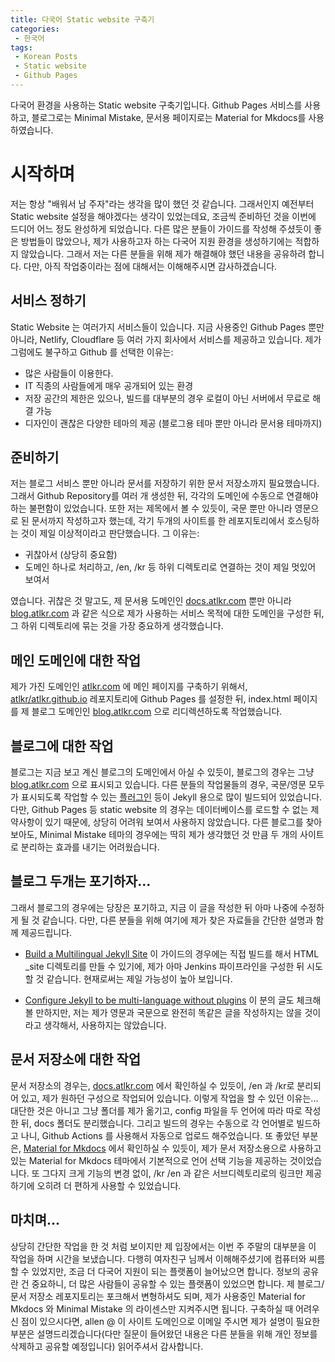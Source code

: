 ```yaml
---
title: 다국어 Static website 구축기
categories:
 - 한국어
tags:
 - Korean Posts
 - Static website
 - Github Pages
---
```


다국어 환경을 사용하는 Static website 구축기입니다. Github Pages 서비스를 사용하고, 블로그로는 Minimal Mistake, 문서용 페이지로는 Material for Mkdocs를 사용하였습니다.

# 시작하며

저는 항상 "배워서 남 주자"라는 생각을 많이 했던 것 같습니다. 그래서인지 예전부터 Static website 설정을 해야겠다는 생각이 있었는데요, 조금씩 준비하던 것을 이번에 드디어 어느 정도 완성하게 되었습니다. 다른 많은 분들이 가이드를 작성해 주셨듯이 좋은 방법들이 많았으나, 제가 사용하고자 하는 다국어 지원 환경을 생성하기에는 적합하지 않았습니다.
그래서 저는 다른 분들을 위해 제가 해결해야 했던 내용을 공유하려 합니다. 다만, 아직 작업중이라는 점에 대해서는 이해해주시면 감사하겠습니다.

## 서비스 정하기

Static Website 는 여러가지 서비스들이 있습니다. 지금 사용중인 Github Pages 뿐만 아니라, Netlify, Cloudflare 등 여러 가지 회사에서 서비스를 제공하고 있습니다.
제가 그럼에도 불구하고 Github 를 선택한 이유는:

* 많은 사람들이 이용한다.
* IT 직종의 사람들에게 매우 공개되어 있는 환경
* 저장 공간의 제한은 있으나, 빌드를 대부분의 경우 로컬이 아닌 서버에서 무료로 해결 가능
* 디자인이 괜찮은 다양한 테마의 제공 (블로그용 테마 뿐만 아니라 문서용 테마까지)

## 준비하기

저는 블로그 서비스 뿐만 아니라 문서를 저장하기 위한 문서 저장소까지 필요했습니다. 그래서 Github Repository를 여러 개 생성한 뒤, 각각의 도메인에 수동으로 연결해야 하는 불편함이 있었습니다. 또한 저는 제목에서 볼 수 있듯이, 국문 뿐만 아니라 영문으로 된 문서까지 작성하고자 했는데, 각기 두개의 사이트를 한 레포지토리에서 호스팅하는 것이 제일 이상적이라고 판단했습니다. 그 이유는:

* 귀찮아서 (상당히 중요함)
* 도메인 하나로 처리하고, /en, /kr 등 하위 디렉토리로 연결하는 것이 제일 멋있어 보여서

였습니다. 귀찮은 것 말고도, 제 문서용 도메인인 [docs.atlkr.com](https://docs.atlkr.com) 뿐만 아니라 [blog.atlkr.com](https://blog.atlkr.com) 과 같은 식으로 제가 사용하는 서비스 목적에 대한 도메인을 구성한 뒤, 그 하위 디렉토리에 묶는 것을 가장 중요하게 생각했습니다.

## 메인 도메인에 대한 작업

제가 가진 도메인인 [atlkr.com](https://www.atlkr.com) 에 메인 페이지를 구축하기 위해서, [atlkr/atlkr.github.io](https://github.com/atlkr/atlkr.github.io) 레포지토리에 Github Pages 를 설정한 뒤, index.html 페이지를 제 블로그 도메인인 [blog.atlkr.com](https://blog.atlkr.com) 으로 리디렉션하도록 작업했습니다.

## 블로그에 대한 작업

블로그는 지금 보고 계신 블로그의 도메인에서 아실 수 있듯이, 블로그의 경우는 그냥 [blog.atlkr.com](https://blog.atlkr.com) 으로 표시되고 있습니다. 다른 분들의 작업물들의 경우, 국문/영문 모두가 표시되도록 작업할 수 있는 [플러그인](https://github.com/kurtsson/jekyll-multiple-languages-plugin) 등이 Jekyll 용으로 많이 빌드되어 있었습니다. 다만, Github Pages 등 static website 의 경우는 데이터베이스를 로드할 수 없는 제약사항이 있기 때문에, 상당히 어려워 보여서 사용하지 않았습니다.
다른 블로그를 찾아보아도, Minimal Mistake 테마의 경우에는 딱히 제가 생각했던 것 만큼 두 개의 사이트로 분리하는 효과를 내기는 어려웠습니다.

## 블로그 두개는 포기하자...

그래서 블로그의 경우에는 당장은 포기하고, 지금 이 글을 작성한 뒤 아마 나중에 수정하게 될 것 같습니다. 다만, 다른 분들을 위해 여기에 제가 찾은 자료들을 간단한 설명과 함께 제공드립니다.

* [Build a Multilingual Jekyll Site](https://leo3418.github.io/collections/multilingual-jekyll-site/set-up-jekyll.html) 이 가이드의 경우에는 직접 빌드를 해서 HTML _site 디렉토리를 만들 수 있기에, 제가 아마 Jenkins 파이프라인을 구성한 뒤 시도할 것 같습니다. 현재로써는 제일 가능성이 높아 보입니다.

* [Configure Jekyll to be multi-language without plugins](https://juan.pallares.me/configure-jekyll-multi-language-without-plugin/) 이 분의 글도 체크해 볼 만하지만, 저는 제가 영문과 국문으로 완전히 똑같은 글을 작성하지는 않을 것이라고 생각해서, 사용하지는 않았습니다.

## 문서 저장소에 대한 작업

문서 저장소의 경우는, [docs.atlkr.com](https://docs.atlkr.com) 에서 확인하실 수 있듯이, /en 과 /kr로 분리되어 있고, 제가 원하던 구성으로 작업되어 있습니다.
이렇게 작업을 할 수 있던 이유는... 대단한 것은 아니고 그냥 폴더를 제가 옮기고, config 파일을 두 언어에 따라 따로 작성한 뒤, docs 폴더도 분리했습니다. 그리고 빌드의 경우는 수동으로 각 언어별로 빌드하고 나니, Github Actions 를 사용해서 자동으로 업로드 해주었습니다. 또 좋았던 부분은, [Material for Mkdocs](https://squidfunk.github.io/mkdocs-material/setup/changing-the-language/?h=language) 에서 확인하실 수 있듯이, 제가 문서 저장소용으로 사용하고 있는 Material for Mkdocs 테마에서 기본적으로 언어 선택 기능을 제공하는 것이었습니다. 또 그다지 크게 기능의 변경 없이, /kr /en 과 같은 서브디렉토리로의 링크만 제공하기에 오히려 더 편하게 사용할 수 있었습니다.

## 마치며...

상당히 간단한 작업을 한 것 처럼 보이지만 제 입장에서는 이번 주 주말의 대부분을 이 작업을 하며 시간을 보냈습니다. 다행히 여자친구 님께서 이해해주셨기에 컴퓨터와 씨름할 수 있었지만, 조금 더 다국어 지원이 되는 플랫폼이 늘어났으면 합니다. 정보의 공유란 건 중요하니, 더 많은 사람들이 공유할 수 있는 플랫폼이 있었으면 합니다.
제 블로그/문서 저장소 레포지토리는 포크해서 변형하셔도 되며, 제가 사용중인 Material for Mkdocs 와 Minimal Mistake 의 라이센스만 지켜주시면 됩니다.
구축하실 때 어려우신 점이 있으시다면, allen @ 이 사이트 도메인으로 이메일 주시면 제가 설명이 필요한 부분은 설명드리겠습니다(다만 질문이 들어왔던 내용은 다른 분들을 위해 개인 정보를 삭제하고 공유할 예정입니다)
읽어주셔서 감사합니다.